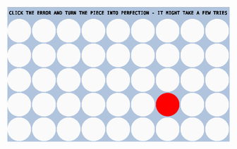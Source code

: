 
![ScreenShot](https://github.com/mabedk/AP2017/blob/gh-pages/mini_ex2/screenshot%20of%20mini_ex2.png)
